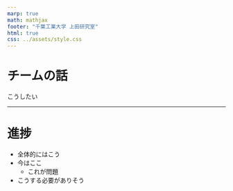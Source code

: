 ```yaml
---
marp: true
math: mathjax
footer: "千葉工業大学 上田研究室"
html: true
css: ../assets/style.css
---
```

# チームの話
こうしたい

---
# 進捗
- 全体的にはこう
- 今はここ
    - これが問題
- こうする必要がありそう

